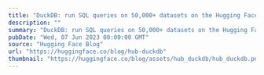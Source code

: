```yaml
---
title: "DuckDB: run SQL queries on 50,000+ datasets on the Hugging Face Hub"
description: ""
summary: "DuckDB: run SQL queries on 50,000+ datasets on the Hugging Face Hub The Hugging Face Hub is dedicate..."
pubDate: "Wed, 07 Jun 2023 00:00:00 GMT"
source: "Hugging Face Blog"
url: "https://huggingface.co/blog/hub-duckdb"
thumbnail: "https://huggingface.co/blog/assets/hub_duckdb/hub_duckdb.png"
---
```



